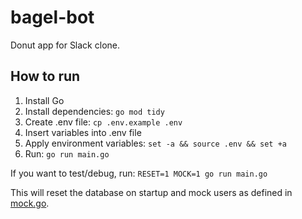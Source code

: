 # bagel-bot
Donut app for Slack clone.

## How to run
1. Install Go
2. Install dependencies: `go mod tidy`
3. Create .env file: `cp .env.example .env`
4. Insert variables into .env file
5. Apply environment variables: `set -a && source .env && set +a`
6. Run: `go run main.go`

If you want to test/debug, run: `RESET=1 MOCK=1 go run main.go`

This will reset the database on startup and mock users as defined in [mock.go](slack/mock.go).
